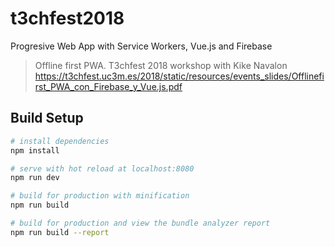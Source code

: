 # t3chfest2018

Progresive Web App with Service Workers, Vue.js and Firebase

> Offline first PWA. T3chfest 2018 workshop with Kike Navalon
> https://t3chfest.uc3m.es/2018/static/resources/events_slides/Offlinefirst_PWA_con_Firebase_y_Vue.js.pdf

## Build Setup

``` bash
# install dependencies
npm install

# serve with hot reload at localhost:8080
npm run dev

# build for production with minification
npm run build

# build for production and view the bundle analyzer report
npm run build --report

